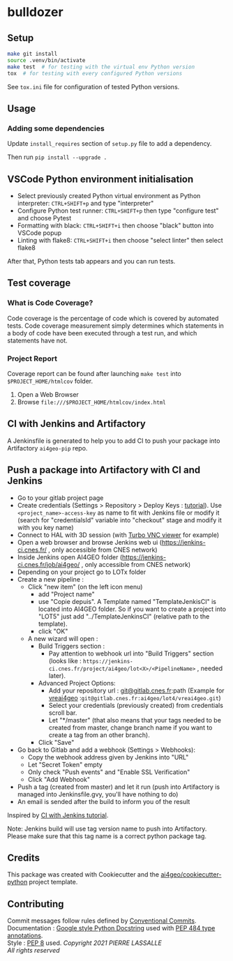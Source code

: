 # bulldozer

## Setup

```sh
make git install
source .venv/bin/activate
make test  # for testing with the virtual env Python version
tox  # for testing with every configured Python versions
```

See `tox.ini` file for configuration of tested Python versions.

## Usage

### Adding some dependencies

Update `install_requires` section of `setup.py` file to add a dependency.

Then run `pip install --upgrade .`

## VSCode Python environment initialisation

* Select previously created Python virtual environment as Python interpreter: `CTRL+SHIFT+p` and type "interpreter"
* Configure Python test runner: `CTRL+SHIFT+p` then type "configure test" and choose Pytest
* Formatting with black: `CTRL+SHIFT+i` then choose "black" button into VSCode popup
* Linting with flake8: `CTRL+SHIFT+i` then choose "select linter" then select flake8

After that, Python tests tab appears and you can run tests.

## Test coverage

### What is Code Coverage?

Code coverage is the percentage of code which is covered by automated tests. Code coverage measurement simply determines which statements in a body of code have been executed through a test run, and which statements have not.

### Project Report

Coverage report can be found after launching ```make test``` into ```$PROJECT_HOME/htmlcov``` folder.

1) Open a Web Browser
2) Browse ```file:///$PROJECT_HOME/htmlcov/index.html```

## CI with Jenkins and Artifactory

A Jenkinsfile is generated to help you to add CI to push your package into Artifactory ```ai4geo-pip``` repo.

## Push a package into Artifactory with CI and Jenkins

- Go to your gitlab project page
- Create credentials (Settings > Repository > Deploy Keys : [tutorial](https://confluence.cnes.fr/pages/viewpage.action?pageId=24095332)). Use ```<project_name>-access-key``` as name to fit with Jenkins file or modify it (search for "credentialsId" variable into "checkout" stage and modify it with you key name)
- Connect to HAL with 3D session (with [Turbo VNC viewer](https://confluence.cnes.fr/display/AI4/3.+VNC+Session) for example)
- Open a web browser and browse Jenkins web ui (https://jenkins-ci.cnes.fr/ , only accessible from CNES network)
- Inside Jenkins open AI4GEO folder (https://jenkins-ci.cnes.fr/job/ai4geo/ , only accessible from CNES network)
- Depending on your project go to LOTx folder
- Create a new pipeline :
  - Click "new item" (on the left icon menu)
    - add "Project name"
    - use "Copie depuis". A Template named "TemplateJenkisCI" is located into AI4GEO folder. So if you want to create a project into "LOT5" just add "../TemplateJenkinsCI" (relative path to the template).
    - click "OK"
  - A new wizard will open :
    - Build Triggers section :
      - Pay attention to webhook url into "Build Triggers" section (looks like : ``` https://jenkins-ci.cnes.fr/project/ai4geo/lot<X>/<PipelineName> ``` , needed later).
    - Advanced Project Options:
      - Add your repository url : git@gitlab.cnes.fr:path (Example for [vreai4geo](https://gitlab.cnes.fr/ai4geo/lot4/vreai4geo) :```git@gitlab.cnes.fr:ai4geo/lot4/vreai4geo.git```)
      - Select your credentials (previously created) from credentials scroll bar.
      - Let "*/master" (that also means that your tags needed to be created from master, change branch name if you want to create a tag from an other branch).
    - Click "Save"
- Go back to Gitlab and add a webhook (Settings > Webhooks):
  - Copy the webhook address given by Jenkins into "URL"
  - Let "Secret Token" empty
  - Only check "Push events" and "Enable SSL Verification"
  - Click "Add Webhook"
- Push a tag (created from master) and let it run (push into Artifactory is managed into Jenkinsfile.gvy, you'll have nothing to do)
- An email is sended after the build to inform you of the result

Inspired by [CI with Jenkins tutorial](https://confluence.cnes.fr/display/AI4/Tutorial+-+CI+with+Jenkins).

Note: Jenkins build will use tag version name to push into Artifactory. Please make sure that this tag name is a correct python package tag.


## Credits

This package was created with Cookiecutter and the [ai4geo/cookiecutter-python](https://gitlab.cnes.fr/ai4geo/lot2/cookiecutter-python) project template.

## Contributing

Commit messages follow rules defined by [Conventional Commits](https://www.conventionalcommits.org).  
Documentation : [Google style Python Docstring](https://google.github.io/styleguide/pyguide.html) used with [PEP 484 type annotations](https://www.python.org/dev/peps/pep-0484/).  
Style : [PEP 8](https://www.python.org/dev/peps/pep-0008/#other-recommendations) used.
*Copyright 2021 PIERRE LASSALLE  
All rights reserved*
